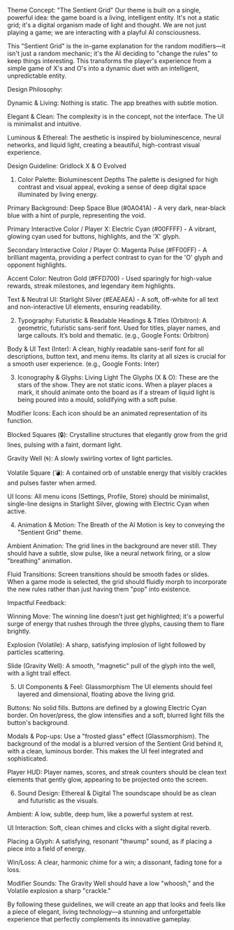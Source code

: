 Theme Concept: "The Sentient Grid"
Our theme is built on a single, powerful idea: the game board is a living, intelligent entity. It's not a static grid; it's a digital organism made of light and thought. We are not just playing a game; we are interacting with a playful AI consciousness.

This "Sentient Grid" is the in-game explanation for the random modifiers—it isn't just a random mechanic; it's the AI deciding to "change the rules" to keep things interesting. This transforms the player's experience from a simple game of X's and O's into a dynamic duet with an intelligent, unpredictable entity.

Design Philosophy:

Dynamic & Living: Nothing is static. The app breathes with subtle motion.

Elegant & Clean: The complexity is in the concept, not the interface. The UI is minimalist and intuitive.

Luminous & Ethereal: The aesthetic is inspired by bioluminescence, neural networks, and liquid light, creating a beautiful, high-contrast visual experience.

Design Guideline: Gridlock X & O Evolved
1. Color Palette: Bioluminescent Depths
The palette is designed for high contrast and visual appeal, evoking a sense of deep digital space illuminated by living energy.

Primary Background: Deep Space Blue (#0A041A) - A very dark, near-black blue with a hint of purple, representing the void.

Primary Interactive Color / Player X: Electric Cyan (#00FFFF) - A vibrant, glowing cyan used for buttons, highlights, and the 'X' glyph.

Secondary Interactive Color / Player O: Magenta Pulse (#FF00FF) - A brilliant magenta, providing a perfect contrast to cyan for the 'O' glyph and opponent highlights.

Accent Color: Neutron Gold (#FFD700) - Used sparingly for high-value rewards, streak milestones, and legendary item highlights.

Text & Neutral UI: Starlight Silver (#EAEAEA) - A soft, off-white for all text and non-interactive UI elements, ensuring readability.

2. Typography: Futuristic & Readable
Headings & Titles (Orbitron): A geometric, futuristic sans-serif font. Used for titles, player names, and large callouts. It’s bold and thematic. (e.g., Google Fonts: Orbitron)

Body & UI Text (Inter): A clean, highly readable sans-serif font for all descriptions, button text, and menu items. Its clarity at all sizes is crucial for a smooth user experience. (e.g., Google Fonts: Inter)

3. Iconography & Glyphs: Living Light
The Glyphs (X & O): These are the stars of the show. They are not static icons. When a player places a mark, it should animate onto the board as if a stream of liquid light is being poured into a mould, solidifying with a soft pulse.

Modifier Icons: Each icon should be an animated representation of its function.

Blocked Squares (🔒): Crystalline structures that elegantly grow from the grid lines, pulsing with a faint, dormant light.

Gravity Well (🌀): A slowly swirling vortex of light particles.

Volatile Square (💣): A contained orb of unstable energy that visibly crackles and pulses faster when armed.

UI Icons: All menu icons (Settings, Profile, Store) should be minimalist, single-line designs in Starlight Silver, glowing with Electric Cyan when active.

4. Animation & Motion: The Breath of the AI
Motion is key to conveying the "Sentient Grid" theme.

Ambient Animation: The grid lines in the background are never still. They should have a subtle, slow pulse, like a neural network firing, or a slow "breathing" animation.

Fluid Transitions: Screen transitions should be smooth fades or slides. When a game mode is selected, the grid should fluidly morph to incorporate the new rules rather than just having them "pop" into existence.

Impactful Feedback:

Winning Move: The winning line doesn't just get highlighted; it's a powerful surge of energy that rushes through the three glyphs, causing them to flare brightly.

Explosion (Volatile): A sharp, satisfying implosion of light followed by particles scattering.

Slide (Gravity Well): A smooth, "magnetic" pull of the glyph into the well, with a light trail effect.

5. UI Components & Feel: Glassmorphism
The UI elements should feel layered and dimensional, floating above the living grid.

Buttons: No solid fills. Buttons are defined by a glowing Electric Cyan border. On hover/press, the glow intensifies and a soft, blurred light fills the button's background.

Modals & Pop-ups: Use a "frosted glass" effect (Glassmorphism). The background of the modal is a blurred version of the Sentient Grid behind it, with a clean, luminous border. This makes the UI feel integrated and sophisticated.

Player HUD: Player names, scores, and streak counters should be clean text elements that gently glow, appearing to be projected onto the screen.

6. Sound Design: Ethereal & Digital
The soundscape should be as clean and futuristic as the visuals.

Ambient: A low, subtle, deep hum, like a powerful system at rest.

UI Interaction: Soft, clean chimes and clicks with a slight digital reverb.

Placing a Glyph: A satisfying, resonant "thwump" sound, as if placing a piece into a field of energy.

Win/Loss: A clear, harmonic chime for a win; a dissonant, fading tone for a loss.

Modifier Sounds: The Gravity Well should have a low "whoosh," and the Volatile explosion a sharp "crackle."

By following these guidelines, we will create an app that looks and feels like a piece of elegant, living technology—a stunning and unforgettable experience that perfectly complements its innovative gameplay.